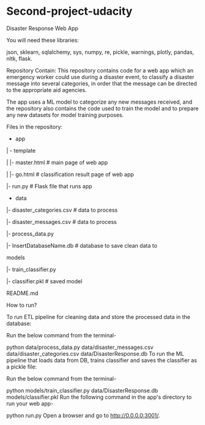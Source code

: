 # Second-project-udacity

Disaster Response Web App

You will need these libraries:

json, sklearn, sqlalchemy, sys, numpy, re, pickle, warnings, plotly, pandas, nltk, flask.


Repository Contain:
This repository contains code for a web app which an emergency worker could use during a disaster event, to classify a disaster message into several categories, in order that the message can be directed to the appropriate aid agencies.

The app uses a ML model to categorize any new messages received, and the repository also contains the code used to train the model and to prepare any new datasets for model training purposes.

Files in the repository:

- app 

| - template

| |- master.html # main page of web app

| |- go.html # classification result page of web app

|- run.py # Flask file that runs app

- data

|- disaster_categories.csv # data to process

|- disaster_messages.csv # data to process

|- process_data.py

|- InsertDatabaseName.db # database to save clean data to

models

|- train_classifier.py

|- classifier.pkl # saved model

README.md



How to run?

To run ETL pipeline for cleaning data and store the processed data in the database:

Run the below command from the terminal-

python data/process_data.py data/disaster_messages.csv data/disaster_categories.csv data/DisasterResponse.db
To run the ML pipeline that loads data from DB, trains classifier and saves the classifier as a pickle file:

Run the below command from the terminal-

python models/train_classifier.py data/DisasterResponse.db models/classifier.pkl
Run the following command in the app's directory to run your web app-

python run.py
Open a browser and go to http://0.0.0.0:3001/. 
